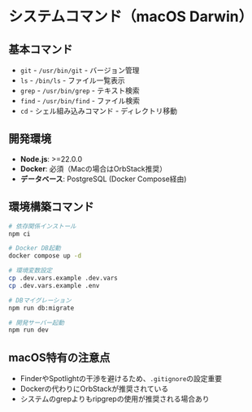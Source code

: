 # システムコマンド（macOS Darwin）

## 基本コマンド
- `git` - `/usr/bin/git` - バージョン管理
- `ls` - `/bin/ls` - ファイル一覧表示
- `grep` - `/usr/bin/grep` - テキスト検索
- `find` - `/usr/bin/find` - ファイル検索
- `cd` - シェル組み込みコマンド - ディレクトリ移動

## 開発環境
- **Node.js**: >=22.0.0
- **Docker**: 必須（Macの場合はOrbStack推奨）
- **データベース**: PostgreSQL (Docker Compose経由)

## 環境構築コマンド
```bash
# 依存関係インストール
npm ci

# Docker DB起動
docker compose up -d

# 環境変数設定
cp .dev.vars.example .dev.vars
cp .dev.vars.example .env

# DBマイグレーション
npm run db:migrate

# 開発サーバー起動
npm run dev
```

## macOS特有の注意点
- FinderやSpotlightの干渉を避けるため、`.gitignore`の設定重要
- Dockerの代わりにOrbStackが推奨されている
- システムのgrepよりもripgrepの使用が推奨される場合あり
